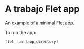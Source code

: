 # A trabajo Flet app

An example of a minimal Flet app.

To run the app:

```
flet run [app_directory]
```